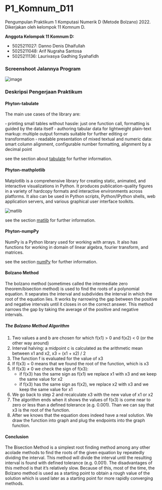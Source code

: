 # P1_Komnum_D11
Pengumpulan Praktikum 1 Komputasi Numerik D (Metode Bolzano) 2022.
Dikerjakan oleh kelompok 11 Komnum D.

**Anggota Kelompok 11 Komnum D:**
* 5025211027: Danno Denis Dhaifullah
* 5025211048: Arif Nugraha Santosa
* 5025211136: Laurivasya Gadhing Syahafidh

### Screenshoot Jalannya Program
![image](https://user-images.githubusercontent.com/112613803/197846828-1b781579-f34a-4863-a8fb-e01218616e5a.png)

### Deskripsi Pengerjaan Praktikum

#### Phyton-tabulate
The main use cases of the library are:

:white_small_square: printing small tables without hassle: just one function call, formatting is guided by the data itself
:white_small_square: authoring tabular data for lightweight plain-text markup: multiple output formats suitable for further 
                     editing or transformation
:white_small_square: readable presentation of mixed textual and numeric data: smart column alignment, configurable number 
                     formatting, alignment by a decimal point

see the section about [tabulate](https://pypi.org/project/tabulate/ "Phyton-tabulate") for further information.

#### Phyton-mathplotlib
Matplotlib is a comprehensive library for creating static, animated, and interactive visualizations in Python.
It produces publication-quality figures in a variety of hardcopy formats and interactive environments across platforms. 
It also can be used in Python scripts, Python/IPython shells, web application servers, and various graphical user interface 
toolkits.

![matlib](https://camo.githubusercontent.com/daba81876385ae6bbe523f69083f914dcae4c3faaee87bdd1274197c1c9551c1/68747470733a2f2f6d6174706c6f746c69622e6f72672f5f7374617469632f726561646d655f707265766965772e706e67)

see the section [matlib](https://pypi.org/project/matplotlib/ "Phyton-mathplotlib") for further information.

#### Phyton-numpPy
NumPy is a Python library used for working with arrays. It also has functions for working in domain of linear algebra, fourier 
transform, and matrices.

see the section [numPy](https://www.w3schools.com/python/numpy/numpy_intro.asp#:~:text=NumPy%20is%20a%20Python%20library,in%202005%20by%20Travis%20Oliphant. "Phython-numPy") for further information.

#### Bolzano Method
The bolzano method (sometimes called the intermediate zero theorem/bisection method) is used to find the roots of a polynomial 
equation. It separates the interval and subdivides the interval in which the root of the equation lies. It works by narrowing 
the gap between the positive and negative intervals until it closes in on the correct answer. This method narrows the gap by 
taking the average of the positive and negative intervals.

##### The Bolzano Method Algorithm
1. Two values a and b are chosen for which f(x1) > 0 and f(x2) < 0 (or the other way around)
2. Interval halving: a midpoint c is calculated as the arithmetic mean between x1 and x2, x3 = (x1 + x2) / 2
3. The function f is evaluated for the value of x3
4. If f(x3) = 0 means that we found the root of the function, which is x3
5. If f(x3) ≠ 0 we check the sign of f(x3):
    - if f(x3) has the same sign as f(x1) we replace x1 with x3 and we keep the same value for x2
    - if f(x3) has the same sign as f(x2), we replace x2 with x3 and we keep the same value for x1
6. We go back to step 2 and recalculate x3 with the new value of x1 or x2
7. The algorithm ends when it shows the values of f(x3) is come near to zero or less than a defined tolerance (e.g. 0.001). Than 
   we can say that x3 is the root of the function.
8. After we knows that the equation does indeed have a real solution. We draw the function into graph and plug the endpoints 
   into the graph function.

#### Conclusion
The Bisection Method is a simplest root finding method among any other acolade methods to  find the roots of the given equation 
by repeatedly dividing the interval. This method will divide the interval until the resulting interval is found with defined 
tolerance (e.g. 0.001). The disadvantages of this method is that it’s relatively slow. Because of this, most of the time, the 
Bolzano method is used as a starting point to obtain a rough value of the solution which is used later as a starting point for 
more rapidly converging methods.


